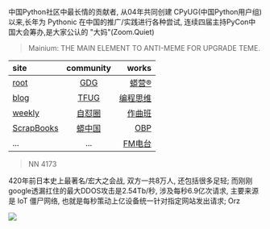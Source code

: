 中国Python社区中最长情的贡献者, 从04年共同创建 CPyUG(中国Python用户组)以来,长年为 Pythonic 在中国的推广/实践进行各种尝试, 连续四届主持PyCon中国大会筹办,是大家公认的 "大妈"(Zoom.Quiet)

> Mainium: THE MAIN ELEMENT TO ANTI-MEME FOR UPGRADE TEME.

| site | community | works |
| :-----| :----: | ----: |
| [root](http://zoomquiet.io/) | [GDG](https://blog.zhgdg.org/) | [蟒营®](https://doc.101.camp/) |
| [blog](https://blog.zoomquiet.io/pages/zoomquiet.html) | [TFUG](http://zh.tfug.world/) | [编程思维](https://py.101.camp/) |
| [weekly](http://weekly.pychina.org/) | [自怼圈](https://du.101.camp/) | [作曲班](https://mu.101.camp/) |
| [ScrapBooks](https://zoomquiet.io/collection.html) | [蟒中国](https://pychina.org/) | [OBP](https://zoomquiet.io/obp/index.html) |
| ... | ... | [FM电台](https://fm.101.camp/) |


> NN 4173

420年前日本史上最著名/宏大之会战,
双方一共8万人,
还包括很多足轻;
而刚刚google透漏扛住的最大DDOS攻击是2.54Tb/秒,
涉及每秒6.9亿次请求,
主要来源是 IoT 僵尸网络,
也就是每秒策动上亿设备统一针对指定网站发出请求;
Orz


![](http://ydlj.zoomquiet.top/ipic/2020-10-21-zq42-today-card-2010.021.jpeg)
